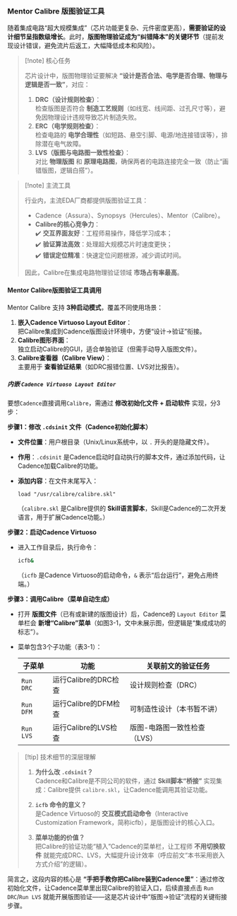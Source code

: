 

### Mentor Calibre 版图验证工具

随着集成电路“超大规模集成”（芯片功能更复杂、元件密度更高），**需要验证的设计细节呈指数级增长**。此时，**版图物理验证成为“纠错降本”的关键环节**（提前发现设计错误，避免流片后返工，大幅降低成本和风险）。  

> [!note] 核心任务
>
> 芯片设计中，版图物理验证要解决 **“设计是否合法、电学是否合理、物理与逻辑是否一致”**，对应：
>
> 1. **DRC（设计规则检查）**：  
>    检查版图是否符合 **制造工艺规则**（如线宽、线间距、过孔尺寸等），避免因物理设计违规导致芯片制造失败。
> 2. **ERC（电学规则检查）**：  
>    检查电路的 **电学合理性**（如短路、悬空引脚、电源/地连接错误等），排除潜在电气故障。
> 3. **LVS（版图与电路图一致性检查）**：  
>    对比 **物理版图** 和 **原理电路图**，确保两者的电路连接完全一致（防止“画错版图，逻辑白搭”）。

> [!note] 主流工具
> 
> 行业内，主流EDA厂商都提供版图验证工具：  
> 
> - Cadence（Assura）、Synopsys（Hercules）、Mentor（Calibre）。
> - **Calibre的核心竞争力**：  
>   ✔️ **交互界面友好**：工程师易操作，降低学习成本；  
>   ✔️ **验证算法高效**：处理超大规模芯片时速度更快；  
>   ✔️ **错误定位精准**：快速定位问题根源，减少调试时间。  
> 
> 因此，Calibre在集成电路物理验证领域 **市场占有率最高**。  

#### Mentor Calibre版图验证工具调用

Mentor Calibre 支持 **3种启动模式**，覆盖不同使用场景：  

1. **嵌入Cadence Virtuoso Layout Editor**：  
   把Calibre集成到Cadence版图设计环境中，方便“设计→验证”衔接。  
2. **Calibre图形界面**：  
   独立启动Calibre的GUI，适合单独验证（但需手动导入版图文件）。  
3. **Calibre查看器（Calibre View）**：  
   主要用于 **查看验证结果**（如DRC报错位置、LVS对比报告）。  

##### 内嵌 `Cadence Virtuoso Layout Editor`

要想`Cadence`直接调用`Calibre`，需通过 **修改初始化文件 + 启动软件** 实现，分3步：  

**步骤1：修改 `.cdsinit` 文件（Cadence初始化脚本）**  

- **文件位置**：用户根目录（Unix/Linux系统中，以 `.` 开头的是隐藏文件）。  
- **作用**：`.cdsinit` 是Cadence启动时自动执行的脚本文件，通过添加代码，让Cadence加载Calibre的功能。  
- **添加内容**：在文件末尾写入：  

  ```skill
  load "/usr/calibre/calibre.skl"
  ```  

  （`calibre.skl` 是Calibre提供的 **Skill语言脚本**，Skill是Cadence的二次开发语言，用于扩展Cadence功能。）  

**步骤2：启动Cadence Virtuoso**  

- 进入工作目录后，执行命令：  

  ```bash
  icfb&
  ```  

  （`icfb` 是Cadence Virtuoso的启动命令，`&` 表示“后台运行”，避免占用终端。）  

**步骤3：调用Calibre（菜单自动生成）**  

- 打开 **版图文件**（已有或新建的版图设计）后，Cadence的 `Layout Editor` 菜单栏会 **新增“Calibre”菜单**（如图3-1，文中未展示图，但逻辑是“集成成功的标志”）。  
- 菜单包含3个子功能（表3-1）：  

  | 子菜单      | 功能                     | 关联前文的验证任务       |  
  |-------------|--------------------------|--------------------------|  
  | `Run DRC`   | 运行Calibre的DRC检查     | 设计规则检查（DRC）      |  
  | `Run DFM`   | 运行Calibre的DFM检查     | 可制造性设计（本书暂不讲）|  
  | `Run LVS`   | 运行Calibre的LVS检查     | 版图-电路图一致性检查（LVS）|  

> [!tip] 技术细节的深层理解
>
> 1. **为什么改 `.cdsinit`？**  
>    Cadence和Calibre是不同公司的软件，通过 **Skill脚本“桥接”** 实现集成：Calibre提供 `calibre.skl`，让Cadence能调用其验证功能。
>
> 2. **`icfb` 命令的意义？**  
>    是Cadence Virtuoso的 **交互模式启动命令**（Interactive Customization Framework，简称icfb），是版图设计的核心入口。
>
> 3. **菜单功能的价值？**  
>    把Calibre的验证功能“植入”Cadence的菜单栏，让工程师 **不用切换软件** 就能完成DRC、LVS，大幅提升设计效率（呼应前文“本书采用嵌入方式介绍”的逻辑）。 

简言之，这段内容的核心是 **“手把手教你把Calibre装到Cadence里”**：通过修改初始化文件，让Cadence菜单里出现Calibre的验证入口，后续直接点击 `Run DRC`/`Run LVS` 就能开展版图验证——这是芯片设计中“版图→验证”流程的关键衔接步骤。

